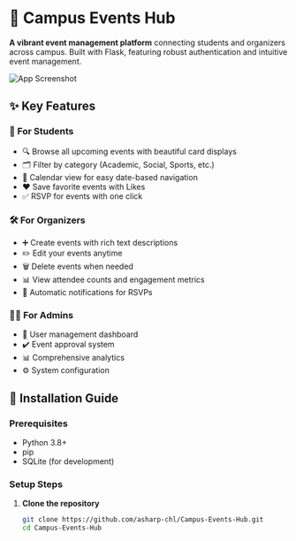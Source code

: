 # 🌟 Campus Events Hub

**A vibrant event management platform** connecting students and organizers across campus. Built with Flask, featuring robust authentication and intuitive event management.

![App Screenshot](C:\Users\ALI\OneDrive\Images\Screenshots\ceh.png)

## ✨ Key Features

### 🎯 For Students
- 🔍 Browse all upcoming events with beautiful card displays
- 🗂️ Filter by category (Academic, Social, Sports, etc.)
- 📅 Calendar view for easy date-based navigation
- ❤️ Save favorite events with Likes
- ✅ RSVP for events with one click

### 🛠️ For Organizers
- ➕ Create events with rich text descriptions
- ✏️ Edit your events anytime
- 🗑️ Delete events when needed
- 📊 View attendee counts and engagement metrics
- 🔔 Automatic notifications for RSVPs

### 👨‍💻 For Admins
- 👥 User management dashboard
- ✔️ Event approval system
- 📊 Comprehensive analytics
- ⚙️ System configuration

## 🚀 Installation Guide

### Prerequisites
- Python 3.8+
- pip
- SQLite (for development)

### Setup Steps

1. **Clone the repository**
   ```bash
   git clone https://github.com/asharp-chl/Campus-Events-Hub.git
   cd Campus-Events-Hub
